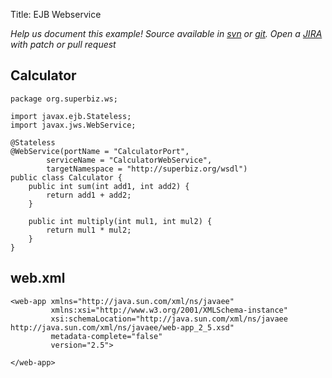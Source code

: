 Title: EJB Webservice

*Help us document this example! Source available in [svn](http://svn.apache.org/repos/asf/openejb/trunk/openejb/examples/ejb-webservice) or [git](https://github.com/apache/openejb/tree/trunk/openejb/examples/ejb-webservice). Open a [JIRA](https://issues.apache.org/jira/browse/TOMEE) with patch or pull request*

## Calculator

    package org.superbiz.ws;
    
    import javax.ejb.Stateless;
    import javax.jws.WebService;
    
    @Stateless
    @WebService(portName = "CalculatorPort",
            serviceName = "CalculatorWebService",
            targetNamespace = "http://superbiz.org/wsdl")
    public class Calculator {
        public int sum(int add1, int add2) {
            return add1 + add2;
        }
    
        public int multiply(int mul1, int mul2) {
            return mul1 * mul2;
        }
    }

## web.xml

    <web-app xmlns="http://java.sun.com/xml/ns/javaee"
             xmlns:xsi="http://www.w3.org/2001/XMLSchema-instance"
             xsi:schemaLocation="http://java.sun.com/xml/ns/javaee http://java.sun.com/xml/ns/javaee/web-app_2_5.xsd"
             metadata-complete="false"
             version="2.5">
    
    </web-app>
    
